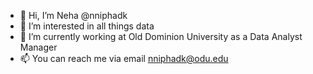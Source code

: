 - 👋 Hi, I’m Neha @nniphadk
- 👀 I’m interested in all things data
- 🌱 I’m currently working at Old Dominion University as a Data Analyst Manager
- 📫 You can reach me via email nniphadk@odu.edu

<!---
nniphadk/nniphadk is a ✨ special ✨ repository because its `README.md` (this file) appears on your GitHub profile.
You can click the Preview link to take a look at your changes.
--->

